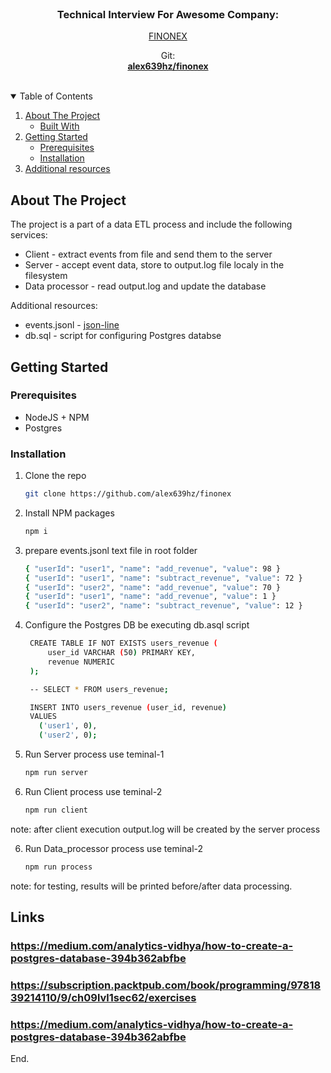<!-- PROJECT LOGO -->
<br />
<p align="center">
  <!-- <a href="https://github.com/othneildrew/Best-README-Template"> -->

  <h3 align="center">Technical Interview For Awesome Company:</h3>
  <a href="https://www.finonex.com/">
     <div  align="center">FINONEX</div>
  </a>

  <p align="center">
    Git:
    <br />
    <a href="https://github.com/alex639hz/finonex"><strong>alex639hz/finonex</strong></a>
    <br />
    <br />
  </p>
</p>



<!-- TABLE OF CONTENTS -->
<details open="open">
  <summary>Table of Contents</summary>
  <ol>
    <li>
      <a href="#about-the-project">About The Project</a>
      <ul>
        <li><a href="#built-with">Built With</a></li>
      </ul>
    </li>
    <li>
      <a href="#getting-started">Getting Started</a>
      <ul>
        <li><a href="#prerequisites">Prerequisites</a></li>
        <li><a href="#installation">Installation</a></li>
      </ul>
    </li>
    <!-- <li><a href="#usage">Usage</a></li> -->
    <!-- <li><a href="#roadmap">Roadmap</a></li> -->
    <!-- <li><a href="#contributing">Contributing</a></li> -->
    <!-- <li><a href="#license">License</a></li> -->
    <!-- <li><a href="#contact">Contact</a></li> -->
    <!-- <li><a href="#acknowledgements">Acknowledgements</a></li> -->
    <li><a href="#links">Additional resources</a></li>
  </ol>
</details>


<!-- ABOUT THE PROJECT -->
## About The Project

The project is a part of a data ETL process and include the following services:
* Client - extract events from file and send them to the server 
* Server - accept event data, store to output.log file localy in the filesystem
* Data processor - read output.log and update the database


Additional resources:
  * events.jsonl - [json-line ](https://jsonlines.org)
  * db.sql - script for configuring Postgres databse  

<!-- GETTING STARTED -->
## Getting Started

### Prerequisites
* NodeJS + NPM 
* Postgres

### Installation
1. Clone the repo 
   ```sh
   git clone https://github.com/alex639hz/finonex
   ```

2. Install NPM packages
   ```sh
   npm i
   ```

3. prepare events.jsonl text file in root folder 
   ```sh
   { "userId": "user1", "name": "add_revenue", "value": 98 }
   { "userId": "user1", "name": "subtract_revenue", "value": 72 }
   { "userId": "user2", "name": "add_revenue", "value": 70 }
   { "userId": "user1", "name": "add_revenue", "value": 1 }
   { "userId": "user2", "name": "subtract_revenue", "value": 12 }
   ```

4. Configure the Postgres DB be executing db.asql script
   ```sh
    CREATE TABLE IF NOT EXISTS users_revenue (
        user_id VARCHAR (50) PRIMARY KEY,
        revenue NUMERIC
    );

    -- SELECT * FROM users_revenue;

    INSERT INTO users_revenue (user_id, revenue)
    VALUES 
      ('user1', 0),
      ('user2', 0);
   ```

4. Run Server process use teminal-1
   ```sh
   npm run server
   ```

5. Run Client process use teminal-2
   ```sh
   npm run client
   ```

  note: after client execution output.log will be created by the server process

6. Run Data_processor process use teminal-2
   ```sh
   npm run process
   ```

  note: for testing, results will be printed before/after data processing.

<!-- Links -->
## Links

### https://medium.com/analytics-vidhya/how-to-create-a-postgres-database-394b362abfbe

### https://subscription.packtpub.com/book/programming/9781839214110/9/ch09lvl1sec62/exercises

### https://medium.com/analytics-vidhya/how-to-create-a-postgres-database-394b362abfbe

  End.